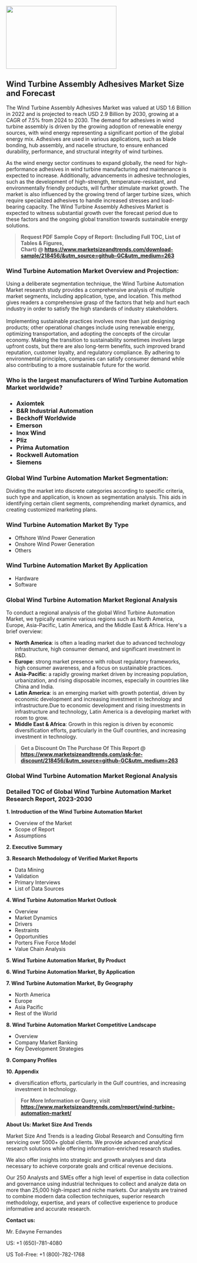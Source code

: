 <p><img class="alignnone size-medium wp-image-20088" src="https://ffe5etoiles.com/wp-content/uploads/2024/12/MST1-300x171.png" alt="" width="300" height="171" /></p><h2>Wind Turbine Assembly Adhesives Market Size and Forecast</h2><p>The Wind Turbine Assembly Adhesives Market was valued at USD 1.6 Billion in 2022 and is projected to reach USD 2.9 Billion by 2030, growing at a CAGR of 7.5% from 2024 to 2030. The demand for adhesives in wind turbine assembly is driven by the growing adoption of renewable energy sources, with wind energy representing a significant portion of the global energy mix. Adhesives are used in various applications, such as blade bonding, hub assembly, and nacelle structure, to ensure enhanced durability, performance, and structural integrity of wind turbines.</p><p>As the wind energy sector continues to expand globally, the need for high-performance adhesives in wind turbine manufacturing and maintenance is expected to increase. Additionally, advancements in adhesive technologies, such as the development of high-strength, temperature-resistant, and environmentally friendly products, will further stimulate market growth. The market is also influenced by the growing trend of larger turbine sizes, which require specialized adhesives to handle increased stresses and load-bearing capacity. The Wind Turbine Assembly Adhesives Market is expected to witness substantial growth over the forecast period due to these factors and the ongoing global transition towards sustainable energy solutions.</p></p><blockquote id="" class=""><strong>Request PDF Sample Copy of Report: (Including Full TOC, List of Tables &amp; Figures, Chart)&nbsp;@&nbsp;<strong><a href="https://www.marketsizeandtrends.com/download-sample/218456/&utm_source=github-GC&utm_medium=263" target="_blank">https://www.marketsizeandtrends.com/download-sample/218456/&utm_source=github-GC&utm_medium=263</a></strong></strong></blockquote><h3 id="" class="">Wind Turbine Automation Market&nbsp;Overview and Projection:</h3><p id="" class="">Using a deliberate segmentation technique, the Wind Turbine Automation Market research study provides a comprehensive analysis of multiple market segments, including application, type, and location. This method gives readers a comprehensive grasp of the factors that help and hurt each industry in order to satisfy the high standards of industry stakeholders. <br /> <br />Implementing sustainable practices involves more than just designing products; other operational changes include using renewable energy, optimizing transportation, and adopting the concepts of the circular economy. Making the transition to sustainability sometimes involves large upfront costs, but there are also long-term benefits, such improved brand reputation, customer loyalty, and regulatory compliance. By adhering to environmental principles, companies can satisfy consumer demand while also contributing to a more sustainable future for the world.</p><h3 id="" class="">Who is the largest manufacturers of&nbsp;Wind Turbine Automation Market worldwide?</h3><h3 class=""><p><ul><li>Axiomtek </li><li> B&R Industrial Automation </li><li> Beckhoff Worldwide </li><li> Emerson </li><li> Inox Wind </li><li> Pliz </li><li> Prima Automation </li><li> Rockwell Automation </li><li> Siemens</li></ul></p></h3><h3 id="" class="">Global&nbsp;Wind Turbine Automation Market Segmentation:</h3><p id="" class="">Dividing the market into discrete categories according to specific criteria, such type and application, is known as segmentation analysis. This aids in identifying certain client segments, comprehending market dynamics, and creating customized marketing plans.</p><h3 id="" class="">Wind Turbine Automation Market&nbsp;By Type</h3><p><p><ul><li>Offshore Wind Power Generation</li><li> Onshore Wind Power Generation</li><li> Others</p></li></ul></p></p><h3 id="" class="">Wind Turbine Automation Market&nbsp;By Application</h3><p class=""><p><ul><li>Hardware</li><li> Software</li></ul></p></p><h3 id="" class="">Global Wind Turbine Automation Market Regional Analysis</h3><p id="" class="">To conduct a regional analysis of the global Wind Turbine Automation Market, we typically examine various regions such as North America, Europe, Asia-Pacific, Latin America, and the Middle East &amp; Africa. Here's a brief overview:</p><ul><li><strong>North America</strong>: is often a leading market due to advanced technology infrastructure, high consumer demand, and significant investment in R&amp;D.</li><li><strong>Europe</strong>: strong market presence with robust regulatory frameworks, high consumer awareness, and a focus on sustainable practices.</li><li><strong>Asia-Pacific</strong>: a rapidly growing market driven by increasing population, urbanization, and rising disposable incomes, especially in countries like China and India.</li><li><strong>Latin America</strong>: is an emerging market with growth potential, driven by economic development and increasing investment in technology and infrastructure.Due to economic development and rising investments in infrastructure and technology, Latin America is a developing market with room to grow.</li><li><strong>Middle East &amp; Africa</strong>: Growth in this region is driven by economic diversification efforts, particularly in the Gulf countries, and increasing investment in technology.</li></ul><blockquote id="" class=""><strong>Get a Discount On The Purchase Of This Report @ <strong><a href="https://www.marketsizeandtrends.com/ask-for-discount/218456/&utm_source=github-GC&utm_medium=263" target="_blank">https://www.marketsizeandtrends.com/ask-for-discount/218456/&utm_source=github-GC&utm_medium=263</a></strong></strong></blockquote><h3 id="" class="">Global Wind Turbine Automation Market Regional Analysis</h3><h3 id="" class="">Detailed TOC of Global Wind Turbine Automation Market Research Report, 2023-2030</h3><p id="" class=""><strong>1. Introduction of the Wind Turbine Automation Market</strong></p><ul><li>Overview of the Market</li><li>Scope of Report</li><li>Assumptions</li></ul><p id="" class=""><strong>2. Executive Summary</strong></p><p id="" class=""><strong>3. Research Methodology of Verified Market Reports</strong></p><ul><li>Data Mining</li><li>Validation</li><li>Primary Interviews</li><li>List of Data Sources</li></ul><p id="" class=""><strong>4. Wind Turbine Automation Market Outlook</strong></p><ul><li>Overview</li><li>Market Dynamics</li><li>Drivers</li><li>Restraints</li><li>Opportunities</li><li>Porters Five Force Model</li><li>Value Chain Analysis</li></ul><p id="" class=""><strong>5. Wind Turbine Automation Market, By Product</strong></p><p id="" class=""><strong>6. Wind Turbine Automation Market, By Application</strong></p><p id="" class=""><strong>7. Wind Turbine Automation Market, By Geography</strong></p><ul><li>North America</li><li>Europe</li><li>Asia Pacific</li><li>Rest of the World</li></ul><p id="" class=""><strong>8. Wind Turbine Automation Market Competitive Landscape</strong></p><ul><li>Overview</li><li>Company Market Ranking</li><li>Key Development Strategies</li></ul><p id="" class=""><strong>9. Company Profiles</strong></p><p id="" class=""><strong>10. Appendix</strong></p><ul><li>diversification efforts, particularly in the Gulf countries, and increasing investment in technology.</li></ul><blockquote id="" class=""><strong>For More Information or Query, visit <strong><strong><a href="https://www.marketsizeandtrends.com/report/wind-turbine-automation-market/" target="_blank">https://www.marketsizeandtrends.com/report/wind-turbine-automation-market/</a></strong></strong></strong></blockquote><p id="" class=""><strong>About Us: Market Size And Trends</strong></p><p id="" class="">Market Size And Trends is a leading Global Research and Consulting firm servicing over 5000+ global clients. We provide advanced analytical research solutions while offering information-enriched research studies.</p><p id="" class="">We also offer insights into strategic and growth analyses and data necessary to achieve corporate goals and critical revenue decisions.</p><p id="" class="">Our 250 Analysts and SMEs offer a high level of expertise in data collection and governance using industrial techniques to collect and analyze data on more than 25,000 high-impact and niche markets. Our analysts are trained to combine modern data collection techniques, superior research methodology, expertise, and years of collective experience to produce informative and accurate research.</p><p id="" class=""><strong>Contact us:</strong></p><p id="" class="">Mr. Edwyne Fernandes</p><p id="" class="">US: +1 (650)-781-4080</p><p id="" class="">US Toll-Free: +1 (800)-782-1768</p>
